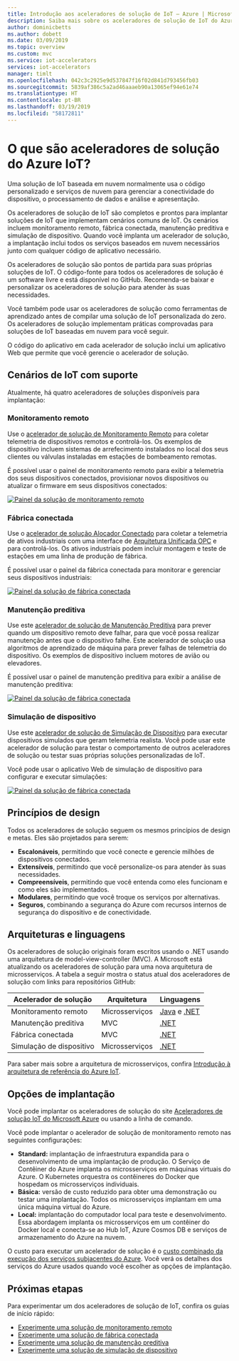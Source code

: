 ```yaml
---
title: Introdução aos aceleradores de solução de IoT – Azure | Microsoft Docs
description: Saiba mais sobre os aceleradores de solução de IoT do Azure. Os aceleradores de solução de IoT são soluções de IoT completas, de ponta a ponta e prontas para implantação.
author: dominicbetts
ms.author: dobett
ms.date: 03/09/2019
ms.topic: overview
ms.custom: mvc
ms.service: iot-accelerators
services: iot-accelerators
manager: timlt
ms.openlocfilehash: 042c3c2925e9d537847f16f02d841d793456fb03
ms.sourcegitcommit: 5839af386c5a2ad46aaaeb90a13065ef94e61e74
ms.translationtype: HT
ms.contentlocale: pt-BR
ms.lasthandoff: 03/19/2019
ms.locfileid: "58172811"
---
```

# <a name="what-are-azure-iot-solution-accelerators"></a>O que são aceleradores de solução do Azure IoT?

Uma solução de IoT baseada em nuvem normalmente usa o código personalizado e serviços de nuvem para gerenciar a conectividade do dispositivo, o processamento de dados e análise e apresentação.

Os aceleradores de solução de IoT são completos e prontos para implantar soluções de IoT que implementam cenários comuns de IoT. Os cenários incluem monitoramento remoto, fábrica conectada, manutenção preditiva e simulação de dispositivo. Quando você implanta um acelerador de solução, a implantação inclui todos os serviços baseados em nuvem necessários junto com qualquer código de aplicativo necessário.

Os aceleradores de solução são pontos de partida para suas próprias soluções de IoT. O código-fonte para todos os aceleradores de solução é um software livre e está disponível no GitHub. Recomenda-se baixar e personalizar os aceleradores de solução para atender às suas necessidades.

Você também pode usar os aceleradores de solução como ferramentas de aprendizado antes de compilar uma solução de IoT personalizada do zero. Os aceleradores de solução implementam práticas comprovadas para soluções de IoT baseadas em nuvem para você seguir.

O código do aplicativo em cada acelerador de solução inclui um aplicativo Web que permite que você gerencie o acelerador de solução.

## <a name="supported-iot-scenarios"></a>Cenários de IoT com suporte

Atualmente, há quatro aceleradores de soluções disponíveis para implantação:

### <a name="remote-monitoring"></a>Monitoramento remoto

Use o [acelerador de solução de Monitoramento Remoto](iot-accelerators-remote-monitoring-sample-walkthrough.md) para coletar telemetria de dispositivos remotos e controlá-los. Os exemplos de dispositivo incluem sistemas de arrefecimento instalados no local dos seus clientes ou válvulas instaladas em estações de bombeamento remotas.

É possível usar o painel de monitoramento remoto para exibir a telemetria dos seus dispositivos conectados, provisionar novos dispositivos ou atualizar o firmware em seus dispositivos conectados:

[![Painel da solução de monitoramento remoto](./media/about-iot-accelerators/rm-dashboard-inline.png)](./media/about-iot-accelerators/rm-dashboard-expanded.png#lightbox)

### <a name="connected-factory"></a>Fábrica conectada

Use o [acelerador de solução Alocador Conectado](iot-accelerators-connected-factory-sample-walkthrough.md) para coletar a telemetria de ativos industriais com uma interface de [Arquitetura Unificada OPC](https://opcfoundation.org/about/opc-technologies/opc-ua/) e para controlá-los. Os ativos industriais podem incluir montagem e teste de estações em uma linha de produção de fábrica.

É possível usar o painel da fábrica conectada para monitorar e gerenciar seus dispositivos industriais:

[![Painel da solução de fábrica conectada](./media/about-iot-accelerators/cf-dashboard-inline.png)](./media/about-iot-accelerators/cf-dashboard-expanded.png#lightbox)

### <a name="predictive-maintenance"></a>Manutenção preditiva

Use este [acelerador de solução de Manutenção Preditiva](iot-accelerators-predictive-walkthrough.md) para prever quando um dispositivo remoto deve falhar, para que você possa realizar manutenção antes que o dispositivo falhe. Este acelerador de solução usa algoritmos de aprendizado de máquina para prever falhas de telemetria do dispositivo. Os exemplos de dispositivo incluem motores de avião ou elevadores.

É possível usar o painel de manutenção preditiva para exibir a análise de manutenção preditiva:

[![Painel da solução de fábrica conectada](./media/about-iot-accelerators/pm-dashboard-inline.png)](./media/about-iot-accelerators/pm-dashboard-expanded.png#lightbox)

### <a name="device-simulation"></a>Simulação de dispositivo

Use este [acelerador de solução de Simulação de Dispositivo](iot-accelerators-device-simulation-overview.md) para executar dispositivos simulados que geram telemetria realista. Você pode usar este acelerador de solução para testar o comportamento de outros aceleradores de solução ou testar suas próprias soluções personalizadas de IoT.

Você pode usar o aplicativo Web de simulação de dispositivo para configurar e executar simulações:

[![Painel da solução de fábrica conectada](./media/about-iot-accelerators/ds-dashboard-inline.png)](./media/about-iot-accelerators/ds-dashboard-expanded.png#lightbox)

## <a name="design-principles"></a>Princípios de design

Todos os aceleradores de solução seguem os mesmos princípios de design e metas. Eles são projetados para serem:

* **Escalonáveis**, permitindo que você conecte e gerencie milhões de dispositivos conectados.
* **Extensíveis**, permitindo que você personalize-os para atender às suas necessidades.
* **Compreensíveis**, permitindo que você entenda como eles funcionam e como eles são implementados.
* **Modulares**, permitindo que você troque os serviços por alternativas.
* **Seguros**, combinando a segurança do Azure com recursos internos de segurança do dispositivo e de conectividade.

## <a name="architectures-and-languages"></a>Arquiteturas e linguagens

Os aceleradores de solução originais foram escritos usando o .NET usando uma arquitetura de model-view-controller (MVC). A Microsoft está atualizando os aceleradores de solução para uma nova arquitetura de microsserviços. A tabela a seguir mostra o status atual dos aceleradores de solução com links para repositórios GitHub:

| Acelerador de solução   | Arquitetura  | Linguagens     |
| ---------------------- | ------------- | ------------- |
| Monitoramento remoto      | Microsserviços | [Java](https://github.com/Azure/azure-iot-pcs-remote-monitoring-java) e [.NET](https://github.com/Azure/azure-iot-pcs-remote-monitoring-dotnet) |
| Manutenção preditiva | MVC           | [.NET](https://github.com/Azure/azure-iot-predictive-maintenance)          |
| Fábrica conectada      | MVC           | [.NET](https://github.com/Azure/azure-iot-connected-factory)          |
| Simulação de dispositivo      | Microsserviços | [.NET](https://github.com/Azure/device-simulation-dotnet)          |

Para saber mais sobre a arquitetura de microsserviços, confira [Introdução à arquitetura de referência do Azure IoT](iot-accelerators-architecture-overview.md).

## <a name="deployment-options"></a>Opções de implantação

Você pode implantar os aceleradores de solução do site [Aceleradores de solução IoT do Microsoft Azure](https://www.azureiotsolutions.com/Accelerators#) ou usando a linha de comando.

Você pode implantar o acelerador de solução de monitoramento remoto nas seguintes configurações:

* **Standard:** implantação de infraestrutura expandida para o desenvolvimento de uma implantação de produção. O Serviço de Contêiner do Azure implanta os microsserviços em máquinas virtuais do Azure. O Kubernetes orquestra os contêineres do Docker que hospedam os microsserviços individuais.
* **Básica:** versão de custo reduzido para obter uma demonstração ou testar uma implantação. Todos os microsserviços implantam em uma única máquina virtual do Azure.
* **Local:** implantação do computador local para teste e desenvolvimento. Essa abordagem implanta os microsserviços em um contêiner do Docker local e conecta-se ao Hub IoT, Azure Cosmos DB e serviços de armazenamento do Azure na nuvem.

O custo para executar um acelerador de solução é o [custo combinado da execução dos serviços subjacentes do Azure](https://azure.microsoft.com/pricing). Você verá os detalhes dos serviços do Azure usados quando você escolher as opções de implantação.

## <a name="next-steps"></a>Próximas etapas

Para experimentar um dos aceleradores de solução de IoT, confira os guias de início rápido:

* [Experimente uma solução de monitoramento remoto](quickstart-remote-monitoring-deploy.md)
* [Experimente uma solução de fábrica conectada](quickstart-connected-factory-deploy.md)
* [Experimente uma solução de manutenção preditiva](quickstart-predictive-maintenance-deploy.md)
* [Experimente uma solução de simulação de dispositivo](quickstart-device-simulation-deploy.md)
